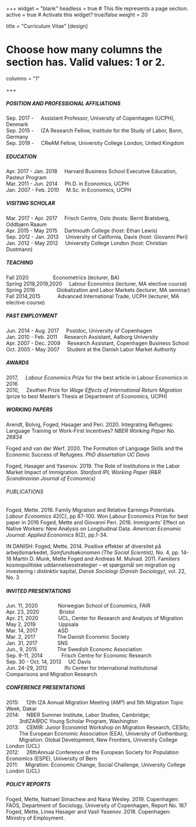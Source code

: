 +++
widget = "blank"
headless = true  # This file represents a page section.
active = true  # Activate this widget? true/false
weight = 20

title = "Curriculum Vitae"
[design]
  # Choose how many columns the section has. Valid values: 1 or 2.
  columns = "1"
  
+++

##### POSITION AND PROFESSIONAL AFFILIATIONS

Sep. 2017 - &nbsp;&nbsp;&nbsp;   Assistant Professor, University of Copenhagen (UCPH), Denmark  
Sep. 2015 - &nbsp;&nbsp;&nbsp;  IZA Research Fellow, Institute for the Study of Labor, Bonn, Germany  
Sep. 2019 - &nbsp;&nbsp;&nbsp;  CReAM Fellow, University College London, United Kingdom   

##### EDUCATION 

Apr. 2017 - Jan. 2018 &nbsp;&nbsp;&nbsp;   Harvard Business School Executive Education, Pasteur Program      
Mar. 2011 - Jun. 2014 &nbsp;&nbsp;&nbsp;   Ph.D. in Economics, UCPH    
Jan. 2007 - Feb. 2010 &nbsp;&nbsp;&nbsp;   M.Sc. in Economics, UCPH      

##### VISITING SCHOLAR  

Mar. 2017 - Apr. 2017 &nbsp;&nbsp;&nbsp;   Frisch Centre, Oslo (hosts: Bernt Bratsberg, Oddbjørn Raaum    
Apr. 2015 - May  2015 &nbsp;&nbsp;&nbsp;   Dartmouth College (host: Ethan Lewis)     
Sep. 2012 - Jan. 2013 &nbsp;&nbsp;&nbsp;   University of California, Davis (host: Giovanni Peri)     
Jan. 2012 - May  2012 &nbsp;&nbsp;&nbsp;   University College London (host: Christian Dustmann)   

##### TEACHING   

Fall 2020 &nbsp;&nbsp;&nbsp;&nbsp;&nbsp;&nbsp;&nbsp;&nbsp;&nbsp;&nbsp;&nbsp;&nbsp;&nbsp;&nbsp;&nbsp;               Econometrics (lecturer, BA)     
Spring 2018,2019,2020 &nbsp;&nbsp;&nbsp;   Labour Economics (lecturer, MA elective course)     
Spring 2016 &nbsp;&nbsp;&nbsp;&nbsp;&nbsp;&nbsp;&nbsp;&nbsp;&nbsp;&nbsp;&nbsp;&nbsp;&nbsp;            Globalization and Labor Markets (lecturer, MA seminar)     
Fall 2014,2015 &nbsp;&nbsp;&nbsp;&nbsp;&nbsp;&nbsp;&nbsp;&nbsp;&nbsp;&nbsp;          Advanced International Trade, UCPH (lecturer, MA elective course)     

##### PAST EMPLOYMENT    

Jun. 2014 - Aug. 2017 &nbsp;&nbsp;&nbsp;  Postdoc, University of Copenhagen   
Jan. 2010 - Feb. 2011 &nbsp;&nbsp;&nbsp;  Research Assistant, Aalborg University  
Apr. 2007 - Dec. 2009 &nbsp;&nbsp;&nbsp;  Research Assistant, Copenhagen Business School      
Oct. 2005 - May  2007 &nbsp;&nbsp;&nbsp;  Student at the Danish Labor Market Authority   

##### AWARDS

2017, &nbsp;&nbsp;&nbsp; *Labour Economics Prize* for the best article in Labour Economics in 2016  
2010, &nbsp;&nbsp;&nbsp; Zeuthen Prize for *Wage Effects of International Return Migration* (prize to best Master’s Thesis at Department of Economics, UCPH)

##### WORKING PAPERS

Arendt, Bolvig, Foged, Hasager and Peri. 2020. Integrating Refugees: Language Training or Work-First Incentives? *NBER Working Paper No. 26834* 

Foged and van der Werf. 2020. The Formation of Language Skills and the Economic Success of Refugees. *PhD dissertation UC Davis*

Foged, Hasager and Yasenov. 2019. The Role of Institutions in the Labor Market Impact of Immigration. *Stanford IPL Working Paper (R&R Scandinavian Journal of Economics)*

###### PUBLICATIONS 

Foged, Mette. 2016. Family Migration and Relative Earnings Potentials. *Labour Economics* 42(C), pp 87-100. Won Labour Economics Prize for best paper in 2016 
Foged, Mette and Giovanni Peri. 2016. Immigrants’ Effect on Native Workers: New Analysis on Longitudinal Data. *American Economic Journal: Applied Economics* 8(2), pp.1-34. 

IN DANISH: Foged, Mette. 2014. Positive effekter af diversitet på arbejdsmarkedet, *Samfundsøkonomen (The Social Scientist)*, No. 4, pp. 14-18 
Martin D. Munk, Mette Foged and Andreas M. Mulvad. 2011. Familiers kosmopolitiske uddannelsesstrategier – et spørgsmål om migration og investering i distinktiv kapital,  *Dansk Sociologi (Danish Sociology)*, vol. 22, No. 3

##### INVITED PRESENTATIONS

Jun. 11, 2020           &nbsp;&nbsp;&nbsp;&nbsp;&nbsp;&nbsp;&nbsp;&nbsp;&nbsp;&nbsp;&nbsp;&nbsp;    Norwegian School of Economics, FAIR  
Apr. 23, 2020           &nbsp;&nbsp;&nbsp;&nbsp;&nbsp;&nbsp;&nbsp;&nbsp;&nbsp;&nbsp;&nbsp;&nbsp;    Bristol     
Apr. 21, 2020           &nbsp;&nbsp;&nbsp;&nbsp;&nbsp;&nbsp;&nbsp;&nbsp;&nbsp;&nbsp;&nbsp;&nbsp;    UCL, Center for Research and Analysis of Migration  
May 2, 2019             &nbsp;&nbsp;&nbsp;&nbsp;&nbsp;&nbsp;&nbsp;&nbsp;&nbsp;&nbsp;&nbsp;&nbsp;&nbsp;&nbsp;    Uppsala      
Mar. 14, 2017           &nbsp;&nbsp;&nbsp;&nbsp;&nbsp;&nbsp;&nbsp;&nbsp;&nbsp;&nbsp;&nbsp;&nbsp;    ASD      
Mar. 2, 2017            &nbsp;&nbsp;&nbsp;&nbsp;&nbsp;&nbsp;&nbsp;&nbsp;&nbsp;&nbsp;&nbsp;&nbsp;&nbsp;    The Danish Economic Society      
Jan. 31, 2017           &nbsp;&nbsp;&nbsp;&nbsp;&nbsp;&nbsp;&nbsp;&nbsp;&nbsp;&nbsp;&nbsp;&nbsp;    SNS      
Jun., 9, 2015           &nbsp;&nbsp;&nbsp;&nbsp;&nbsp;&nbsp;&nbsp;&nbsp;&nbsp;&nbsp;&nbsp;&nbsp;    The Swedish Economc Association      
Sep. 9-11, 2014         &nbsp;&nbsp;&nbsp;&nbsp;&nbsp;&nbsp;&nbsp;&nbsp;&nbsp;&nbsp;&nbsp;    Frisch Centre for Economic Research      
Sep. 30 - Oct. 14, 2013 &nbsp;&nbsp;&nbsp;    UC Davis      
Jun. 24-29, 2012        &nbsp;&nbsp;&nbsp;&nbsp;&nbsp;&nbsp;&nbsp;&nbsp;&nbsp;&nbsp;    Ifo Center for International Institutional Comparisons and Migration Research  

##### CONFERENCE PRESENTATIONS    
2015: &nbsp;&nbsp;&nbsp; 12th IZA Annual Migration Meeting (AM²) and 5th Migration Topic Week, Dakar  
2014: &nbsp;&nbsp;&nbsp; NBER Summer Institute, Labor Studies, Cambridge;  
&nbsp;&nbsp;&nbsp;&nbsp;&nbsp;&nbsp;&nbsp;&nbsp;     3rdIZA@DC Young Scholar Program, Washington     
2013: &nbsp;&nbsp;&nbsp; CEMIR: Junior Economist Workshop on Migration Research, CESifo;   
&nbsp;&nbsp;&nbsp;&nbsp;&nbsp;&nbsp;&nbsp;&nbsp;     The European Economic Association (EEA), University of Gothenburg;    
&nbsp;&nbsp;&nbsp;&nbsp;&nbsp;&nbsp;&nbsp;&nbsp;     Migration: Global Development, New Frontiers, University College London (UCL)      
2012: &nbsp;&nbsp;&nbsp; 26thAnnual Conference of the European Society for Population Economics (ESPE), University of Bern      
2011: &nbsp;&nbsp;&nbsp; Migration: Economic Change, Social Challenge, University College London (UCL)   

##### POLICY REPORTS
Foged, Mette, Natnael Simachew and Nana Wesley. 2019. Copenhagen: FAOS, Department of Sociology, University of Copenhagen, Report No. 167   
Foged, Mette, Linea Hasager and Vasil Yasenov. 2018. Copenhagen: Ministry of Employment.   

